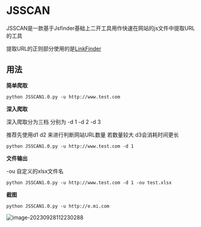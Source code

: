 # JSSCAN

JSSCAN是一款基于Jsfinder基础上二开工具用作快速在网站的js文件中提取URL的工具

提取URL的正则部分使用的是[LinkFinder](https://github.com/GerbenJavado/LinkFinder)



## 用法

**简单爬取**

```
python JSSCAN1.0.py -u http://www.test.com
```



**深入爬取**

深入爬取分为三档 分别为 -d 1  -d 2 -d 3

推荐先使用d1 d2 来进行判断网站URL数量 若数量较大 d3会消耗时间更长

```
python JSSCAN1.0.py -u http://www.test.com -d 1
```



**文件输出**

-ou 自定义的xlsx文件名

```
python JSSCAN1.0.py -u http://www.test.com -d 1 -ou test.xlsx
```



**截图**

```
python JSSCAN1.0.py -u http://e.mi.com
```

![image-20230928112230288](C:\Users\x\AppData\Roaming\Typora\typora-user-images\image-20230928112230288.png)
